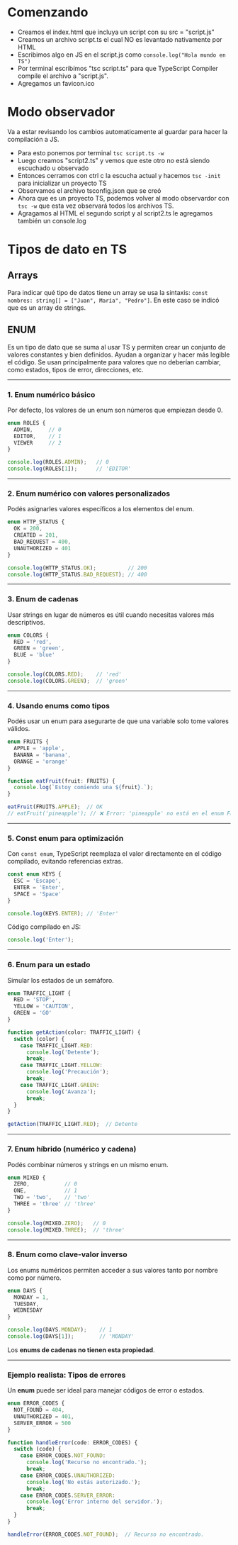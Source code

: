 # Comenzando

- Creamos el index.html que incluya un script con su src = "script.js"
- Creamos un archivo script.ts el cual NO es levantado nativamente por HTML
- Escribimos algo en JS en el script.js como `console.log("Hola mundo en TS")`
- Por terminal escribímos "tsc script.ts" para que TypeScript Compiler compile el archivo a "script.js".
- Agregamos un favicon.ico

# Modo observador

Va a estar revisando los cambios automaticamente al guardar para hacer la compilación a JS. 

- Para esto ponemos por terminal `tsc script.ts -w`
- Luego creamos "script2.ts" y vemos que este otro no está siendo escuchado u observado
- Entonces cerramos con ctrl c la escucha actual y hacemos `tsc -init` para inicializar un proyecto TS
- Observamos el archivo tsconfig.json que se creó
- Ahora que es un proyecto TS, podemos volver al modo observardor con `tsc -w` que esta vez observará todos los archivos TS.
- Agragamos al HTML el segundo script y al script2.ts le agregamos también un console.log

# Tipos de dato en TS

## Arrays

Para indicar qué tipo de datos tiene un array se usa la sintaxis:
`const nombres: string[] = ["Juan", María", "Pedro"]`. En este caso se indicó que es un array de strings.

## ENUM
Es un tipo de dato que se suma al usar TS y permiten crear un conjunto de valores constantes y bien definidos.
Ayudan a organizar y hacer más legible el código.
Se usan principalmente para valores que no deberían cambiar, como estados, tipos de error, direcciones, etc.

---

### **1. Enum numérico básico**
Por defecto, los valores de un enum son números que empiezan desde 0.

```ts
enum ROLES {
  ADMIN,     // 0
  EDITOR,    // 1
  VIEWER     // 2
}

console.log(ROLES.ADMIN);   // 0
console.log(ROLES[1]);      // 'EDITOR'
```

---

### **2. Enum numérico con valores personalizados**
Podés asignarles valores específicos a los elementos del enum.

```ts
enum HTTP_STATUS {
  OK = 200,
  CREATED = 201,
  BAD_REQUEST = 400,
  UNAUTHORIZED = 401
}

console.log(HTTP_STATUS.OK);          // 200
console.log(HTTP_STATUS.BAD_REQUEST); // 400
```

---

### **3. Enum de cadenas**
Usar strings en lugar de números es útil cuando necesitas valores más descriptivos.

```ts
enum COLORS {
  RED = 'red',
  GREEN = 'green',
  BLUE = 'blue'
}

console.log(COLORS.RED);    // 'red'
console.log(COLORS.GREEN);  // 'green'
```

---

### **4. Usando enums como tipos**
Podés usar un enum para asegurarte de que una variable solo tome valores válidos.

```ts
enum FRUITS {
  APPLE = 'apple',
  BANANA = 'banana',
  ORANGE = 'orange'
}

function eatFruit(fruit: FRUITS) {
  console.log(`Estoy comiendo una ${fruit}.`);
}

eatFruit(FRUITS.APPLE);  // OK
// eatFruit('pineapple'); // ❌ Error: 'pineapple' no está en el enum FRUITS
```

---

### **5. Const enum para optimización**
Con `const enum`, TypeScript reemplaza el valor directamente en el código compilado, evitando referencias extras.

```ts
const enum KEYS {
  ESC = 'Escape',
  ENTER = 'Enter',
  SPACE = 'Space'
}

console.log(KEYS.ENTER); // 'Enter'
```

Código compilado en JS:
```js
console.log('Enter');
```

---

### **6. Enum para un estado**
Simular los estados de un semáforo.

```ts
enum TRAFFIC_LIGHT {
  RED = 'STOP',
  YELLOW = 'CAUTION',
  GREEN = 'GO'
}

function getAction(color: TRAFFIC_LIGHT) {
  switch (color) {
    case TRAFFIC_LIGHT.RED:
      console.log('Detente');
      break;
    case TRAFFIC_LIGHT.YELLOW:
      console.log('Precaución');
      break;
    case TRAFFIC_LIGHT.GREEN:
      console.log('Avanza');
      break;
  }
}

getAction(TRAFFIC_LIGHT.RED);  // Detente
```

---

### **7. Enum híbrido (numérico y cadena)**
Podés combinar números y strings en un mismo enum.

```ts
enum MIXED {
  ZERO,           // 0
  ONE,            // 1
  TWO = 'two',    // 'two'
  THREE = 'three' // 'three'
}

console.log(MIXED.ZERO);   // 0
console.log(MIXED.THREE);  // 'three'
```

---

### **8. Enum como clave-valor inverso**
Los enums numéricos permiten acceder a sus valores tanto por nombre como por número.

```ts
enum DAYS {
  MONDAY = 1,
  TUESDAY,
  WEDNESDAY
}

console.log(DAYS.MONDAY);    // 1
console.log(DAYS[1]);        // 'MONDAY'
```

Los **enums de cadenas no tienen esta propiedad**.

---

### **Ejemplo realista: Tipos de errores**
Un **enum** puede ser ideal para manejar códigos de error o estados.

```ts
enum ERROR_CODES {
  NOT_FOUND = 404,
  UNAUTHORIZED = 401,
  SERVER_ERROR = 500
}

function handleError(code: ERROR_CODES) {
  switch (code) {
    case ERROR_CODES.NOT_FOUND:
      console.log('Recurso no encontrado.');
      break;
    case ERROR_CODES.UNAUTHORIZED:
      console.log('No estás autorizado.');
      break;
    case ERROR_CODES.SERVER_ERROR:
      console.log('Error interno del servidor.');
      break;
  }
}

handleError(ERROR_CODES.NOT_FOUND);  // Recurso no encontrado.
```

## 